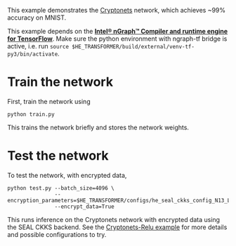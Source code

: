 This example demonstrates the [Cryptonets](https://www.microsoft.com/en-us/research/publication/cryptonets-applying-neural-networks-to-encrypted-data-with-high-throughput-and-accuracy/) network, which achieves ~99% accuracy on MNIST.

This example depends on the [**Intel® nGraph™ Compiler and runtime engine for TensorFlow**](https://github.com/tensorflow/ngraph-bridge). Make sure the python environment with ngraph-tf bridge is active, i.e. run `source $HE_TRANSFORMER/build/external/venv-tf-py3/bin/activate`.

# Train the network
First, train the network using
```
python train.py
```
This trains the network briefly and stores the network weights.

# Test the network
To test the network, with encrypted data,
```
python test.py --batch_size=4096 \
               --encryption_parameters=$HE_TRANSFORMER/configs/he_seal_ckks_config_N13_L7.json
               --encrypt_data=True
```

This runs inference on the Cryptonets network with encrypted data using the SEAL CKKS backend.
See the [Cryptonets-Relu example](https://github.com/NervanaSystems/he-transformer/blob/master/examples/MNIST/Cryptonets-Relu/README.md) for more details and possible configurations to try.
